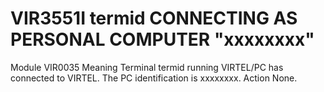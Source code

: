 # VIR3551I termid CONNECTING AS PERSONAL COMPUTER "xxxxxxxx"
Module
    	VIR0035
Meaning
    Terminal termid running VIRTEL/PC has connected to VIRTEL. The PC identification is xxxxxxxx.
Action
    None.
